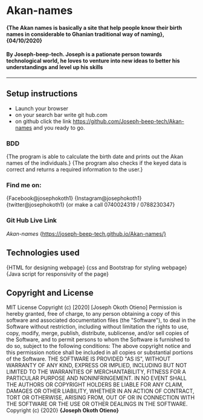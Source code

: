 # Akan-names
#### {The Akan names is basically a site that help people know their birth names in considerable to Ghanian traditional way of naming}, {04/10/2020}
#### By **Joseph-beep-tech. Joseph is a pationate person towards technological world, he loves to venture into new ideas to better his understandings and level up his skills**     
---
## Setup instructions
* Launch your browser
* on your search bar  write git hub.com
* on github click the link https://github.com/Joseph-beep-tech/Akan-names and you ready to go.
### BDD 
{The program is able to calculate the birth date and prints out the Akan names of the individuals.}
{The program also checks if the keyed data is correct and returns a required information to the user.}
### Find me on:
{Facebook@josephokoth1}
{Instagram@josephokoth1}
{twitter@josephokoth1}
{or make a call 0740024319 / 0788230347}
### Git Hub Live Link
*Akan-names*
 {https://joseph-beep-tech.github.io/Akan-names/}
 ## Technologies used
 {HTML for designing webpage}
 {css and Bootstrap for styling webpage}
 {Java script for responsivity of the page}
## Copyright and License
MIT License
Copyright (c) [2020] [Joseph Okoth Otieno]
Permission is hereby granted, free of charge, to any person obtaining a copy
of this software and associated documentation files (the "Software"), to deal
in the Software without restriction, including without limitation the rights
to use, copy, modify, merge, publish, distribute, sublicense, and/or sell
copies of the Software, and to permit persons to whom the Software is
furnished to do so, subject to the following conditions:
The above copyright notice and this permission notice shall be included in all
copies or substantial portions of the Software.
THE SOFTWARE IS PROVIDED "AS IS", WITHOUT WARRANTY OF ANY KIND, EXPRESS OR
IMPLIED, INCLUDING BUT NOT LIMITED TO THE WARRANTIES OF MERCHANTABILITY,
FITNESS FOR A PARTICULAR PURPOSE AND NONINFRINGEMENT. IN NO EVENT SHALL THE
AUTHORS OR COPYRIGHT HOLDERS BE LIABLE FOR ANY CLAIM, DAMAGES OR OTHER
LIABILITY, WHETHER IN AN ACTION OF CONTRACT, TORT OR OTHERWISE, ARISING FROM,
OUT OF OR IN CONNECTION WITH THE SOFTWARE OR THE USE OR OTHER DEALINGS IN THE
SOFTWARE.
Copyright (c) {2020} **{Joseph Okoth Otieno}**